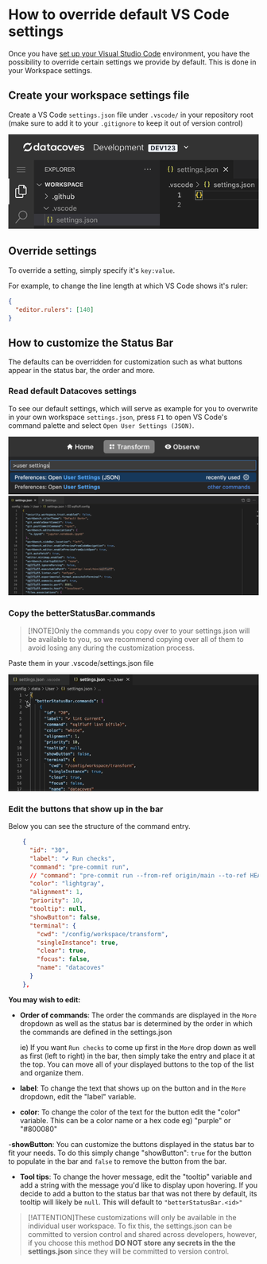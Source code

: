# How to override default VS Code settings

Once you have [set up your Visual Studio Code](/how-tos/vscode/initial) environment, you have the possibility to override certain settings we provide by default. This is done in your Workspace settings.

## Create your workspace settings file

Create a VS Code `settings.json` file under `.vscode/` in your repository root (make sure to add it to your `.gitignore` to keep it out of version control)

![](./assets/create_workspace_settings.png)

## Override settings

To override a setting, simply specify it's `key:value`.

For example, to change the line length at which VS Code shows it's ruler:

```json
{
  "editor.rulers": [140]
}
```

## How to customize the Status Bar

The defaults can be overridden for customization such as what buttons appear in the status bar, the order and more.

### Read default Datacoves settings

To see our default settings, which will serve as example for you to overwrite in your own workspace `settings.json`, press `F1` to open VS Code's command palette and select `Open User Settings (JSON)`.

![Open User Settings](./assets/open_user_settings.png)
![User Settings JSON](./assets/user_settings_json.png)

### Copy the betterStatusBar.commands
>[!NOTE]Only the commands you copy over to your settings.json will be available to you, so we recommend copying over all of them to avoid losing any during the customization process. 

Paste them in your .vscode/settings.json file

![Copy Button Commands](./assets/vscode_copy_buttons.gif)

### Edit the buttons that show up in the bar

Below you can see the structure of the command entry.

```JSON
    {
      "id": "30",
      "label": "✔️ Run checks",
      "command": "pre-commit run",
      // "command": "pre-commit run --from-ref origin/main --to-ref HEAD",
      "color": "lightgray",
      "alignment": 1,
      "priority": 10,
      "tooltip": null,
      "showButton": false,
      "terminal": {
        "cwd": "/config/workspace/transform",
        "singleInstance": true,
        "clear": true,
        "focus": false,
        "name": "datacoves"
      }
    },
```
**You may wish to edit:**

- **Order of commands**: The order the commands are displayed in the `More` dropdown as well as the status bar is determined by the order in which the commands are defined in the settings.json
  
  ie) If you want `Run checks` to come up first in the `More` drop down as well as first (left to right) in the bar, then simply take the entry and place it at the top. You can move all of your displayed buttons to the top of the list and organize them.
  
- **label**: To change the text that shows up on the button and in the `More` dropdown, edit the "label" variable.
  
- **color**: To change the color of the text for the button edit the "color" variable. This can be a color name or a hex code eg) "purple" or "#800080"
  
-**showButton**: You can customize the buttons displayed in the status bar to fit your needs. To do this simply change "showButton": `true` for the button to populate in the bar and `false` to remove the button from the bar.
  
- **Tool tips**: To change the hover message, edit the "tooltip" variable and add a string with the message you'd like to display upon hovering. If you decide to add a button to the status bar that was not there by default, its tooltip will likely be `null`. This will default to `"betterStatusBar.<id>"`

>[!ATTENTION]These customizations will only be available in the individual user workspace. To fix this, the settings.json can be committed to version control and shared across developers, however, if you choose this method **DO NOT store any secrets in the the settings.json** since they will be committed to version control.
